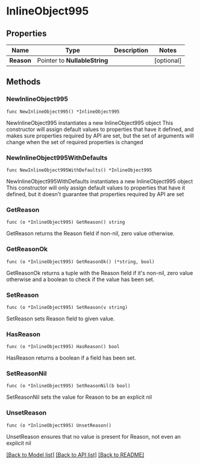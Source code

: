 # InlineObject995

## Properties

Name | Type | Description | Notes
------------ | ------------- | ------------- | -------------
**Reason** | Pointer to **NullableString** |  | [optional] 

## Methods

### NewInlineObject995

`func NewInlineObject995() *InlineObject995`

NewInlineObject995 instantiates a new InlineObject995 object
This constructor will assign default values to properties that have it defined,
and makes sure properties required by API are set, but the set of arguments
will change when the set of required properties is changed

### NewInlineObject995WithDefaults

`func NewInlineObject995WithDefaults() *InlineObject995`

NewInlineObject995WithDefaults instantiates a new InlineObject995 object
This constructor will only assign default values to properties that have it defined,
but it doesn't guarantee that properties required by API are set

### GetReason

`func (o *InlineObject995) GetReason() string`

GetReason returns the Reason field if non-nil, zero value otherwise.

### GetReasonOk

`func (o *InlineObject995) GetReasonOk() (*string, bool)`

GetReasonOk returns a tuple with the Reason field if it's non-nil, zero value otherwise
and a boolean to check if the value has been set.

### SetReason

`func (o *InlineObject995) SetReason(v string)`

SetReason sets Reason field to given value.

### HasReason

`func (o *InlineObject995) HasReason() bool`

HasReason returns a boolean if a field has been set.

### SetReasonNil

`func (o *InlineObject995) SetReasonNil(b bool)`

 SetReasonNil sets the value for Reason to be an explicit nil

### UnsetReason
`func (o *InlineObject995) UnsetReason()`

UnsetReason ensures that no value is present for Reason, not even an explicit nil

[[Back to Model list]](../README.md#documentation-for-models) [[Back to API list]](../README.md#documentation-for-api-endpoints) [[Back to README]](../README.md)


